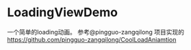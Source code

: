 # LoadingViewDemo
一个简单的loading动画。
参考@pingguo-zangqilong 项目实现的
https://github.com/pingguo-zangqilong/CoolLoadAniamtion
